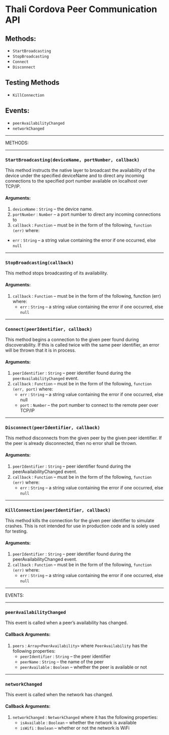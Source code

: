 # Thali Cordova Peer Communication API #

## Methods:
- `StartBroadcasting`
- `StopBroadcasting`
- `Connect`
- `Disconnect`

## Testing Methods
- `KillConnection`

## Events:
- `peerAvailabilityChanged`
- `networkChanged`

***

METHODS:

***

### `StartBroadcasting(deviceName, portNumber, callback)`

This method instructs the native layer to broadcast the availability of the device under the specified deviceName and to direct any incoming connections to the specified port number available on localhost over TCP/IP.

#### Arguments:

1. `deviceName` : `String` – the device name.
2. `portNumber` : `Number` – a port number to direct any incoming connections to
3. `callback` : `Function` – must be in the form of the following, `function (err)` where:
  - `err` : `String` – a string value containing the error if one occurred, else `null`

***

### `StopBroadcasting(callback)`

This method stops broadcasting of its availability.

#### Arguments:

1. `callback` : `Function` – must be in the form of the following, function (err) where:
    - `err` : `String` – a string value containing the error if one occurred, else `null`

***

### `Connect(peerIdentifier, callback)`

This method begins a connection to the given peer found during discoverability.  If this is called twice with the same peer identifier, an error will be thrown that it is in process.

#### Arguments:

1. `peerIdentifier` : `String` – peer identifier found during the `peerAvailabilityChanged` event.
2. `callback` : `Function` – must be in the form of the following, `function (err, port)` where:
    - `err` : `String` – a string value containing the error if one occurred, else null
    - `port` : `Number` – the port number to connect to the remote peer over TCP/IP

***

### `Disconnect(peerIdentifier, callback)`

This method disconnects from the given peer by the given peer identifier.  If the peer is already disconnected, then no error shall be thrown.

#### Arguments:

1. `peerIdentifier` : `String` – peer identifier found during the peerAvailabilityChanged event.
2. `callback` : `Function` – must be in the form of the following, `function (err)` where:
    - `err` : `String` – a string value containing the error if one occurred, else `null`

***

### `KillConnection(peerIdentifier, callback)`

This method kills the connection for the given peer identifier to simulate crashes.  This is not intended for use in production code and is solely used for testing.

#### Arguments:

1. `peerIdentifier` : `String` – peer identifier found during the peerAvailabilityChanged event.
2. `callback` : `Function` – must be in the form of the following, `function (err)` where:
    - `err` : `String` – a string value containing the error if one occurred, else `null`

***

EVENTS:

***

### `peerAvailabilityChanged`

This event is called when a peer’s availability has changed.

#### Callback Arguments:

1. `peers` : `Array<PeerAvailability>` where `PeerAvailability` has the following properties:
    - `peerIdentifier` : `String` – the peer identifier
    - `peerName` : `String` – the name of the peer
    - `peerAvailable` : `Boolean` – whether the peer is available or not

***

### `networkChanged`

This event is called when the network has changed.

#### Callback Arguments:

1. `networkChanged` : `NetworkChanged` where it has the following properties:
    - `isAvailable` : `Boolean` – whether the network is available
    - `isWifi` : `Boolean` – whether or not the network is WiFi
